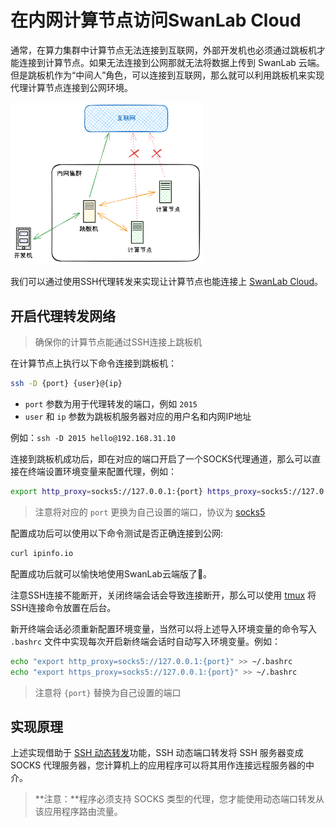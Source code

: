 # 在内网计算节点访问SwanLab Cloud

通常，在算力集群中计算节点无法连接到互联网，外部开发机也必须通过跳板机才能连接到计算节点。如果无法连接到公网那就无法将数据上传到 SwanLab 云端。但是跳板机作为“中间人”角色，可以连接到互联网，那么就可以利用跳板机来实现代理计算节点连接到公网环境。

<img src="./docker-deploy/cluster-network.png" alt="cluster-network" style="zoom:30%;" />

我们可以通过使用SSH代理转发来实现让计算节点也能连接上 [SwanLab Cloud](https://swanlab.cn/)。

## 开启代理转发网络

> 确保你的计算节点能通过SSH连接上跳板机

在计算节点上执行以下命令连接到跳板机：

```bash
ssh -D {port} {user}@{ip}
```

- `port` 参数为用于代理转发的端口，例如 `2015`
- `user` 和 `ip` 参数为跳板机服务器对应的用户名和内网IP地址

例如：`ssh -D 2015 hello@192.168.31.10`

连接到跳板机成功后，即在对应的端口开启了一个SOCKS代理通道，那么可以直接在终端设置环境变量来配置代理，例如：

```bash
export http_proxy=socks5://127.0.0.1:{port} https_proxy=socks5://127.0.0.1:{port}
```

> 注意将对应的 `port` 更换为自己设置的端口，协议为 [socks5](https://en.wikipedia.org/wiki/SOCKS)

配置成功后可以使用以下命令测试是否正确连接到公网:

```bash
curl ipinfo.io
```

配置成功后就可以愉快地使用SwanLab云端版了🥳。

注意SSH连接不能断开，关闭终端会话会导致连接断开，那么可以使用 [tmux](https://github.com/tmux/tmux/wiki) 将SSH连接命令放置在后台。

新开终端会话必须重新配置环境变量，当然可以将上述导入环境变量的命令写入 `.bashrc` 文件中实现每次开启新终端会话时自动写入环境变量。例如：
```bash
echo "export http_proxy=socks5://127.0.0.1:{port}" >> ~/.bashrc
echo "export https_proxy=socks5://127.0.0.1:{port}" >> ~/.bashrc
```
> 注意将 `{port}` 替换为自己设置的端口

## 实现原理

上述实现借助于 [SSH 动态转发](https://en.wikipedia.org/wiki/Port_forwarding#Dynamic_port_forwarding)功能，SSH 动态端口转发将 SSH 服务器变成 SOCKS 代理服务器，您计算机上的应用程序可以将其用作连接远程服务器的中介。

> **注意：**程序必须支持 SOCKS 类型的代理，您才能使用动态端口转发从该应用程序路由流量。
